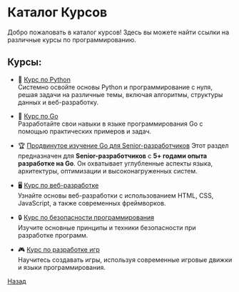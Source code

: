 # Каталог Курсов

Добро пожаловать в каталог курсов! Здесь вы можете найти ссылки на различные курсы по программированию.

## Курсы:

- 🐍 [Курс по Python](LEARN_PYTHON.md)  
  Системно освойте основы Python и программирование с нуля, решая задачи на различные темы, включая алгоритмы, структуры данных и веб-разработку.

- 🚀 [Курс по Go](LEARN_GO.md)  
  Разработайте свои навыки в языке программирования Go с помощью практических примеров и задач.

- 🏆 [Продвинутое изучение Go для Senior-разработчиков](ADVANCED_GO.md) 
  Этот раздел предназначен для **Senior-разработчиков** с **5+ годами опыта разработке на Go**. Он охватывает углубленные аспекты языка, архитектуры, оптимизации и высоконагруженных систем.

- 🖥️ [Курс по веб-разработке](ссылка-на-курс-web.md)  
  Узнайте основы веб-разработки с использованием HTML, CSS, JavaScript, а также современных фреймворков.

- 🔒 [Курс по безопасности программирования](ссылка-на-курс-security.md)  
  Изучите основные принципы и техники безопасности при разработке программ.

- 🎮 [Курс по разработке игр](ссылка-на-курс-game.md)  
  Научитесь создавать игры, используя современные игровые движки и языки программирования.


[Назад](../README.md)